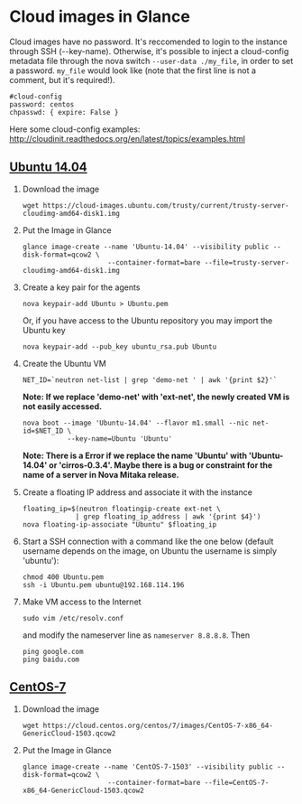 # Cloud images in Glance

Cloud images have no password. It's reccomended to login to the instance through SSH (--key-name). Otherwise, it's possible to inject a cloud-config metadata file through the nova switch `--user-data ./my_file`, in order to set a password. `my_file` would look like (note that the first line is not a comment, but it's required!).

```
#cloud-config
password: centos
chpasswd: { expire: False }
```

Here some cloud-config examples:
http://cloudinit.readthedocs.org/en/latest/topics/examples.html


## [Ubuntu 14.04](https://cloud-images.ubuntu.com/trusty/current/)

1. Download the image <br>

   ```shell
   wget https://cloud-images.ubuntu.com/trusty/current/trusty-server-cloudimg-amd64-disk1.img
   ```
1. Put the Image in Glance <br>

   ```shell
   glance image-create --name 'Ubuntu-14.04' --visibility public --disk-format=qcow2 \
                        --container-format=bare --file=trusty-server-cloudimg-amd64-disk1.img
   ```
1. Create a key pair for the agents <br>

   ```shell
   nova keypair-add Ubuntu > Ubuntu.pem
   ```
   Or, if you have access to the Ubuntu repository you may import the Ubuntu key <br>

   ```shell
   nova keypair-add --pub_key ubuntu_rsa.pub Ubuntu
   ```
1. Create the Ubuntu VM <br>

   ```shell
   NET_ID=`neutron net-list | grep 'demo-net ' | awk '{print $2}'`
   ```
   **Note: If we replace 'demo-net' with 'ext-net', the newly created VM is not easily accessed.** <br>

   ```shell
   nova boot --image 'Ubuntu-14.04' --flavor m1.small --nic net-id=$NET_ID \
              --key-name=Ubuntu 'Ubuntu'
   ```
   **Note: There is a Error if we replace the name 'Ubuntu' with 'Ubuntu-14.04' or 'cirros-0.3.4'.
   Maybe there is a bug or constraint for the name of a server in Nova Mitaka release.**
1. Create a floating IP address and associate it with the instance <br>

   ```shell
   floating_ip=$(neutron floatingip-create ext-net \
                | grep floating_ip_address | awk '{print $4}')
   nova floating-ip-associate "Ubuntu" $floating_ip
   ```
1. Start a SSH connection with a command like the one below (default username depends on the image,
   on Ubuntu the username is simply 'ubuntu'): <br>

   ```shell
   chmod 400 Ubuntu.pem
   ssh -i Ubuntu.pem ubuntu@192.168.114.196
   ```
1. Make VM access to the Internet <br>

   ```shell
   sudo vim /etc/resolv.conf
   ```
   and modify the nameserver line as `nameserver 8.8.8.8`. Then <br>

   ```shell
   ping google.com
   ping baidu.com
   ```


## [CentOS-7](https://cloud.centos.org/centos/7/images/)

1. Download the image <br>

   ```shell
   wget https://cloud.centos.org/centos/7/images/CentOS-7-x86_64-GenericCloud-1503.qcow2
   ```
1. Put the Image in Glance <br>

   ```shell
   glance image-create --name 'CentOS-7-1503' --visibility public --disk-format=qcow2 \
                        --container-format=bare --file=CentOS-7-x86_64-GenericCloud-1503.qcow2
   ```
